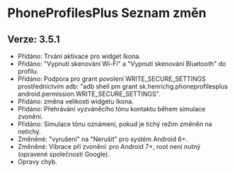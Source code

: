 PhoneProfilesPlus Seznam změn
=============================

Verze: 3.5.1
------------
- Přidáno: Trvání aktivace pro widget Ikona.
- Přidáno: "Vypnutí skenování Wi-Fi" a "Vypnutí skenování Bluetooth" do profilu.
- Přidáno: Podpora pro grant povolení WRITE_SECURE_SETTINGS prostřednictvím adb: "adb shell pm grant sk.henrichg.phoneprofilesplus android.permission.WRITE_SECURE_SETTINGS".
- Přidáno: změna velikosti widgetu Ikona.
- Přidáno: Přehrávání vyzváněcího tónu kontaktu během simulace zvonění.
- Přidáno: Simulace tónu oznámení, pokud je tichý režim změněn na netichý.
- Změněné: "vyrušení" na "Nerušit" pro systém Android 6+.
- Změněné: Vibrace při zvonění: pro Android 7+, root není nutný (opravené společností Google).
- Opravy chyb.